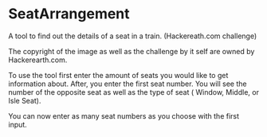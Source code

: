 # SeatArrangement
A tool to find out the details of a seat in a train. (Hackereath.com challenge)

The copyright of the image as well as the challenge by it self are owned by Hackerearth.com. 

To use the tool first enter the amount of seats you would like to get information about. After, you enter the first seat number. You will see the number of the opposite seat as well as the type of seat ( Window, Middle, or Isle Seat).

You can now enter as many seat numbers as you choose with the first input.

